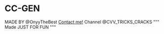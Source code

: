 # CC-GEN
MADE BY @OnyyTheBest <a data-pjax="true" href="t.me/OnyyTheBest"><span>Contact me!</span></a>
Channel @CVV_TRICKS_CRACKS
""" Made JUST FOR FUN """
